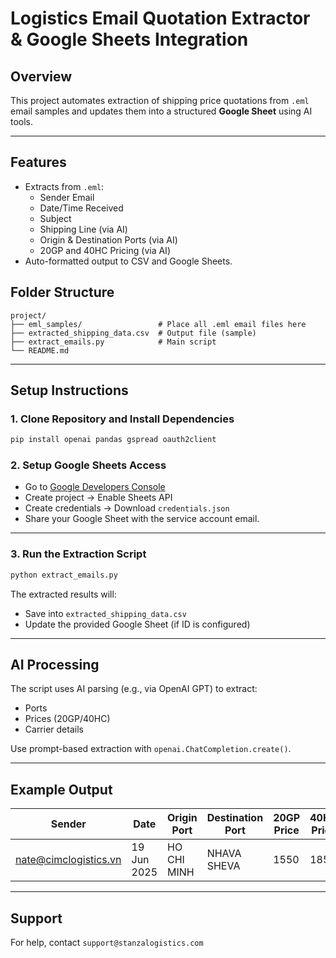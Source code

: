 
# Logistics Email Quotation Extractor & Google Sheets Integration

##  Overview

This project automates extraction of shipping price quotations from `.eml` email samples and updates them into a structured **Google Sheet** using AI tools.

---

##  Features

- Extracts from `.eml`:
  - Sender Email
  - Date/Time Received
  - Subject
  - Shipping Line (via AI)
  - Origin & Destination Ports (via AI)
  - 20GP and 40HC Pricing (via AI)
- Auto-formatted output to CSV and Google Sheets.

 

## Folder Structure

```
project/
├── eml_samples/                 # Place all .eml email files here
├── extracted_shipping_data.csv  # Output file (sample)
├── extract_emails.py            # Main script
└── README.md
```

---

##  Setup Instructions

### 1. Clone Repository and Install Dependencies

```bash
pip install openai pandas gspread oauth2client
```

### 2. Setup Google Sheets Access

- Go to [Google Developers Console](https://console.developers.google.com/)
- Create project → Enable Sheets API
- Create credentials → Download `credentials.json`
- Share your Google Sheet with the service account email.

---

### 3. Run the Extraction Script

```bash
python extract_emails.py
```

The extracted results will:
- Save into `extracted_shipping_data.csv`
- Update the provided Google Sheet (if ID is configured)

---

##  AI Processing

The script uses AI parsing (e.g., via OpenAI GPT) to extract:
- Ports
- Prices (20GP/40HC)
- Carrier details

Use prompt-based extraction with `openai.ChatCompletion.create()`.

---

##  Example Output

| Sender              | Date               | Origin Port | Destination Port | 20GP Price | 40HC Price |
|---------------------|--------------------|-------------|------------------|------------|------------|
| nate@cimclogistics.vn | 19 Jun 2025 | HO CHI MINH | NHAVA SHEVA | 1550 | 1850 |

---

##  Support

For help, contact `support@stanzalogistics.com`
